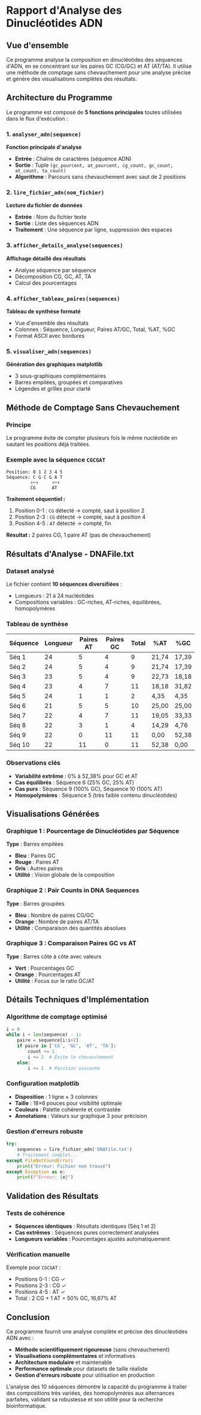 # Rapport d'Analyse des Dinucléotides ADN

## Vue d'ensemble

Ce programme analyse la composition en dinucléotides des séquences d'ADN, en se concentrant sur les paires GC (CG/GC) et AT (AT/TA). Il utilise une méthode de comptage sans chevauchement pour une analyse précise et génère des visualisations complètes des résultats.

## Architecture du Programme

Le programme est composé de **5 fonctions principales** toutes utilisées dans le flux d'exécution :

### 1. `analyser_adn(sequence)`
**Fonction principale d'analyse**
- **Entrée** : Chaîne de caractères (séquence ADN)
- **Sortie** : Tuple `(gc_pourcent, at_pourcent, cg_count, gc_count, at_count, ta_count)`
- **Algorithme** : Parcours sans chevauchement avec saut de 2 positions

### 2. `lire_fichier_adn(nom_fichier)`
**Lecture du fichier de données**
- **Entrée** : Nom du fichier texte
- **Sortie** : Liste des séquences ADN
- **Traitement** : Une séquence par ligne, suppression des espaces

### 3. `afficher_details_analyse(sequences)`
**Affichage détaillé des résultats**
- Analyse séquence par séquence
- Décomposition CG, GC, AT, TA
- Calcul des pourcentages

### 4. `afficher_tableau_paires(sequences)`
**Tableau de synthèse formaté**
- Vue d'ensemble des résultats
- Colonnes : Séquence, Longueur, Paires AT/GC, Total, %AT, %GC
- Format ASCII avec bordures

### 5. `visualiser_adn(sequences)`
**Génération des graphiques matplotlib**
- 3 sous-graphiques complémentaires
- Barres empilées, groupées et comparatives
- Légendes et grilles pour clarté

## Méthode de Comptage Sans Chevauchement

### Principe
Le programme évite de compter plusieurs fois le même nucléotide en sautant les positions déjà traitées.

### Exemple avec la séquence `CGCGAT`
```
Position: 0 1 2 3 4 5
Séquence: C G C G A T
         ↑─↑     ↑─↑
         CG      AT
```

**Traitement séquentiel :**
1. Position 0-1 : `CG` détecté → compté, saut à position 2
2. Position 2-3 : `CG` détecté → compté, saut à position 4  
3. Position 4-5 : `AT` détecté → compté, fin

**Résultat :** 2 paires CG, 1 paire AT (pas de chevauchement)

## Résultats d'Analyse - DNAFile.txt

### Dataset analysé
Le fichier contient **10 séquences diversifiées** :
- Longueurs : 21 à 24 nucléotides
- Compositions variables : GC-riches, AT-riches, équilibrées, homopolymères

### Tableau de synthèse

| Séquence | Longueur | Paires AT | Paires GC | Total | %AT | %GC |
|----------|----------|-----------|-----------|-------|-----|-----|
| Séq 1 | 24 | 5 | 4 | 9 | 21,74 | 17,39 |
| Séq 2 | 24 | 5 | 4 | 9 | 21,74 | 17,39 |
| Séq 3 | 23 | 5 | 4 | 9 | 22,73 | 18,18 |
| Séq 4 | 23 | 4 | 7 | 11 | 18,18 | 31,82 |
| Séq 5 | 24 | 1 | 1 | 2 | 4,35 | 4,35 |
| Séq 6 | 21 | 5 | 5 | 10 | 25,00 | 25,00 |
| Séq 7 | 22 | 4 | 7 | 11 | 19,05 | 33,33 |
| Séq 8 | 22 | 3 | 1 | 4 | 14,29 | 4,76 |
| Séq 9 | 22 | 0 | 11 | 11 | 0,00 | 52,38 |
| Séq 10 | 22 | 11 | 0 | 11 | 52,38 | 0,00 |

### Observations clés
- **Variabilité extrême** : 0% à 52,38% pour GC et AT
- **Cas équilibrés** : Séquence 6 (25% GC, 25% AT)
- **Cas purs** : Séquence 9 (100% GC), Séquence 10 (100% AT)
- **Homopolymères** : Séquence 5 (très faible contenu dinucléotides)

## Visualisations Générées

### Graphique 1 : Pourcentage de Dinucléotides par Séquence
**Type** : Barres empilées
- **Bleu** : Paires GC 
- **Rouge** : Paires AT
- **Gris** : Autres paires
- **Utilité** : Vision globale de la composition

### Graphique 2 : Pair Counts in DNA Sequences  
**Type** : Barres groupées
- **Bleu** : Nombre de paires CG/GC
- **Orange** : Nombre de paires AT/TA
- **Utilité** : Comparaison des quantités absolues

### Graphique 3 : Comparaison Paires GC vs AT
**Type** : Barres côte à côte avec valeurs
- **Vert** : Pourcentages GC
- **Orange** : Pourcentages AT  
- **Utilité** : Focus sur le ratio GC/AT

## Détails Techniques d'Implémentation

### Algorithme de comptage optimisé
```python
i = 0
while i < len(sequence) - 1:
    paire = sequence[i:i+2]
    if paire in ['CG', 'GC', 'AT', 'TA']:
        count += 1
        i += 2  # Évite le chevauchement
    else:
        i += 1  # Position suivante
```

### Configuration matplotlib
- **Disposition** : 1 ligne × 3 colonnes
- **Taille** : 18×6 pouces pour visibilité optimale
- **Couleurs** : Palette cohérente et contrastée
- **Annotations** : Valeurs sur graphique 3 pour précision

### Gestion d'erreurs robuste
```python
try:
    sequences = lire_fichier_adn('DNAFile.txt')
    # Traitement complet...
except FileNotFoundError:
    print("Erreur: Fichier non trouvé")
except Exception as e:
    print(f"Erreur: {e}")
```

## Validation des Résultats

### Tests de cohérence
- **Séquences identiques** : Résultats identiques (Séq 1 et 2)
- **Cas extrêmes** : Séquences pures correctement analysées
- **Longueurs variables** : Pourcentages ajustés automatiquement

### Vérification manuelle
Exemple pour `CGCGAT` :
- Positions 0-1 : CG ✓
- Positions 2-3 : CG ✓  
- Positions 4-5 : AT ✓
- Total : 2 CG + 1 AT = 50% GC, 16,67% AT

## Conclusion

Ce programme fournit une analyse complète et précise des dinucléotides ADN avec :
- **Méthode scientifiquement rigoureuse** (sans chevauchement)
- **Visualisations complémentaires** et informatives
- **Architecture modulaire** et maintenable
- **Performance optimale** pour datasets de taille réaliste
- **Gestion d'erreurs robuste** pour utilisation en production

L'analyse des 10 séquences démontre la capacité du programme à traiter des compositions très variées, des homopolymères aux alternances parfaites, validant sa robustesse et son utilité pour la recherche bioinformatique.

